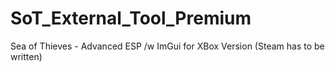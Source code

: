 # SoT_External_Tool_Premium
 Sea of Thieves - Advanced ESP /w ImGui for XBox Version (Steam has to be written)
